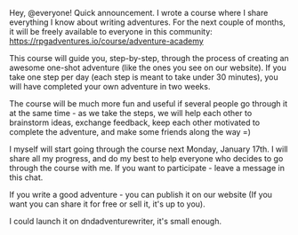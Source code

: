 Hey, @everyone! Quick announcement. I wrote a course where I share everything I know about writing adventures. For the next couple of months, it will be freely available to everyone in this community:
https://rpgadventures.io/course/adventure-academy

This course will guide you, step-by-step, through the process of creating an awesome one-shot adventure (like the ones you see on our website). If you take one step per day (each step is meant to take under 30 minutes), you will have completed your own adventure in two weeks.

The course will be much more fun and useful if several people go through it at the same time - as we take the steps, we will help each other to brainstorm ideas, exchange feedback, keep each other motivated to complete the adventure, and make some friends along the way =)

I myself will start going through the course next Monday, January 17th. I will share all my progress, and do my best to help everyone who decides to go through the course with me. If you want to participate - leave a message in this chat.

If you write a good adventure - you can publish it on our website (If you want you can share it for free or sell it, it's up to you).

I could launch it on dndadventurewriter, it's small enough.